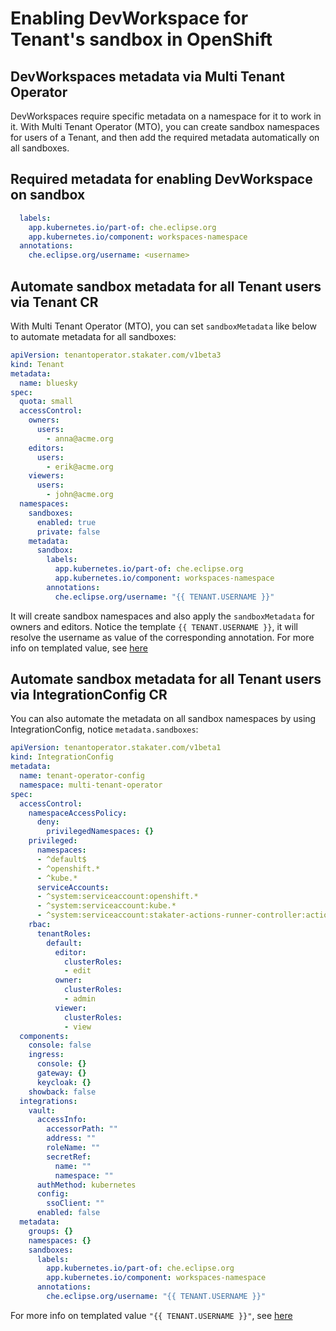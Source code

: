 # Enabling DevWorkspace for Tenant's sandbox in OpenShift

## DevWorkspaces metadata via Multi Tenant Operator

DevWorkspaces require specific metadata on a namespace for it to work in it. With Multi Tenant Operator (MTO), you can create sandbox namespaces for users of a Tenant, and then add the required metadata automatically on all sandboxes.

## Required metadata for enabling DevWorkspace on sandbox

```yaml
  labels:
    app.kubernetes.io/part-of: che.eclipse.org
    app.kubernetes.io/component: workspaces-namespace
  annotations:
    che.eclipse.org/username: <username>
```

## Automate sandbox metadata for all Tenant users via Tenant CR

With Multi Tenant Operator (MTO), you can set `sandboxMetadata` like below to automate metadata for all sandboxes:

```yaml
apiVersion: tenantoperator.stakater.com/v1beta3
kind: Tenant
metadata:
  name: bluesky
spec:
  quota: small
  accessControl:
    owners:
      users:
        - anna@acme.org
    editors:
      users:
        - erik@acme.org
    viewers:
      users:
        - john@acme.org
  namespaces:
    sandboxes:
      enabled: true
      private: false
    metadata:
      sandbox:
        labels:
          app.kubernetes.io/part-of: che.eclipse.org
          app.kubernetes.io/component: workspaces-namespace
        annotations:
          che.eclipse.org/username: "{{ TENANT.USERNAME }}"
```

It will create sandbox namespaces and also apply the `sandboxMetadata` for owners and editors. Notice the template `{{ TENANT.USERNAME }}`, it will resolve the username as value of the corresponding annotation. For more info on templated value, see [here](../kubernetes-resources/template/how-to-guides/templated-metadata-values.md)

## Automate sandbox metadata for all Tenant users via IntegrationConfig CR

You can also automate the metadata on all sandbox namespaces by using IntegrationConfig, notice `metadata.sandboxes`:

```yaml
apiVersion: tenantoperator.stakater.com/v1beta1
kind: IntegrationConfig
metadata:
  name: tenant-operator-config
  namespace: multi-tenant-operator
spec:
  accessControl:
    namespaceAccessPolicy:
      deny:
        privilegedNamespaces: {}
    privileged:
      namespaces:
      - ^default$
      - ^openshift.*
      - ^kube.*
      serviceAccounts:
      - ^system:serviceaccount:openshift.*
      - ^system:serviceaccount:kube.*
      - ^system:serviceaccount:stakater-actions-runner-controller:actions-runner-controller-runner-deployment$
    rbac:
      tenantRoles:
        default:
          editor:
            clusterRoles:
            - edit
          owner:
            clusterRoles:
            - admin
          viewer:
            clusterRoles:
            - view
  components:
    console: false
    ingress:
      console: {}
      gateway: {}
      keycloak: {}
    showback: false
  integrations:
    vault:
      accessInfo:
        accessorPath: ""
        address: ""
        roleName: ""
        secretRef:
          name: ""
          namespace: ""
      authMethod: kubernetes
      config:
        ssoClient: ""
      enabled: false
  metadata:
    groups: {}
    namespaces: {}
    sandboxes:
      labels:
        app.kubernetes.io/part-of: che.eclipse.org
        app.kubernetes.io/component: workspaces-namespace
      annotations:
        che.eclipse.org/username: "{{ TENANT.USERNAME }}"
```

 For more info on templated value `"{{ TENANT.USERNAME }}"`, see [here](../kubernetes-resources/template/how-to-guides/templated-metadata-values.md)
